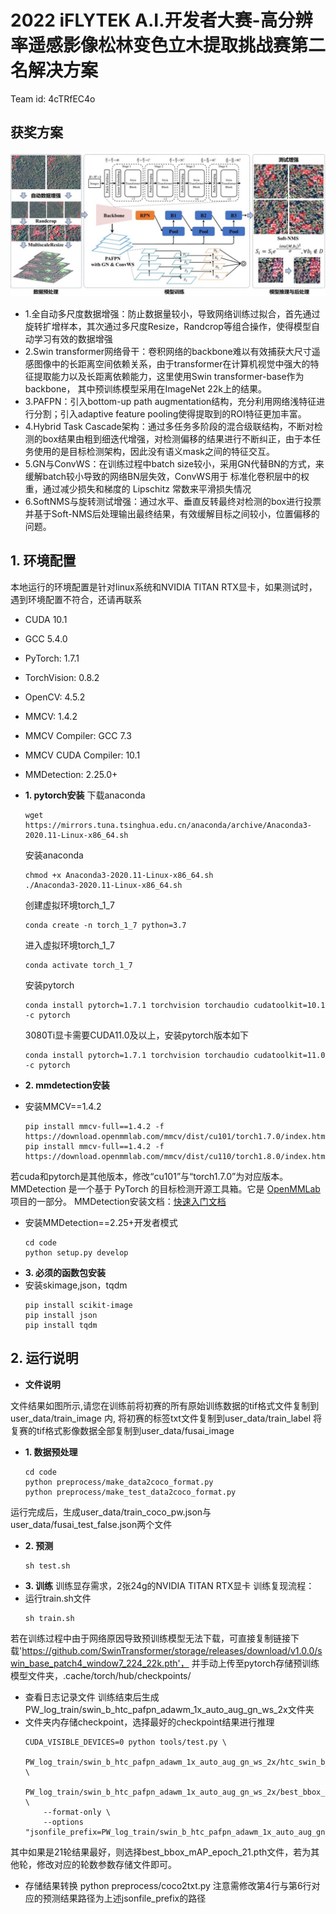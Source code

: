 # 2022 iFLYTEK A.I.开发者大赛-高分辨率遥感影像松林变色立木提取挑战赛第二名解决方案

Team id: 4cTRfEC4o
## 获奖方案

![](framework.jpg)
- 1.全自动多尺度数据增强：防止数据量较小，导致网络训练过拟合，首先通过旋转扩增样本，其次通过多尺度Resize，Randcrop等组合操作，使得模型自动学习有效的数据增强
- 2.Swin transformer网络骨干：卷积网络的backbone难以有效捕获大尺寸遥感图像中的长距离空间依赖关系，由于transformer在计算机视觉中强大的特征提取能力以及长距离依赖能力，这里使用Swin transformer-base作为backbone，
其中预训练模型采用在ImageNet 22k上的结果。
- 3.PAFPN：引入bottom-up path augmentation结构，充分利用网络浅特征进行分割；引入adaptive feature pooling使得提取到的ROI特征更加丰富。
- 4.Hybrid Task Cascade架构：通过多任务多阶段的混合级联结构，不断对检测的box结果由粗到细迭代增强，对检测偏移的结果进行不断纠正，由于本任务使用的是目标检测架构，因此没有语义mask之间的特征交互。
- 5.GN与ConvWS：在训练过程中batch size较小，采用GN代替BN的方式，来缓解batch较小导致的网络BN层失效，ConvWS用于 标准化卷积层中的权重，通过减少损失和梯度的 Lipschitz 常数来平滑损失情况
- 6.SoftNMS与旋转测试增强：通过水平、垂直反转最终对检测的box进行投票并基于Soft-NMS后处理输出最终结果，有效缓解目标之间较小，位置偏移的问题。

## 1. 环境配置

本地运行的环境配置是针对linux系统和NVIDIA TITAN RTX显卡，如果测试时，遇到环境配置不符合，还请再联系
- CUDA 10.1
- GCC 5.4.0
- PyTorch: 1.7.1
- TorchVision: 0.8.2
- OpenCV: 4.5.2
- MMCV: 1.4.2
- MMCV Compiler: GCC 7.3
- MMCV CUDA Compiler: 10.1
- MMDetection: 2.25.0+

- **1. pytorch安装**
  下载anaconda

  ``` shell
  wget https://mirrors.tuna.tsinghua.edu.cn/anaconda/archive/Anaconda3-2020.11-Linux-x86_64.sh
   ```
  安装anaconda

  ``` shell
  chmod +x Anaconda3-2020.11-Linux-x86_64.sh
  ./Anaconda3-2020.11-Linux-x86_64.sh
   ```
  创建虚拟环境torch_1_7

  ``` shell
  conda create -n torch_1_7 python=3.7
   ```
  进入虚拟环境torch_1_7

  ``` shell
  conda activate torch_1_7
   ```
  安装pytorch

  ``` shell
  conda install pytorch=1.7.1 torchvision torchaudio cudatoolkit=10.1 -c pytorch
   ```
  3080Ti显卡需要CUDA11.0及以上，安装pytorch版本如下

  ``` shell
  conda install pytorch=1.7.1 torchvision torchaudio cudatoolkit=11.0 -c pytorch
   ```
- **2. mmdetection安装**

- 安装MMCV==1.4.2

  ``` shell
  pip install mmcv-full==1.4.2 -f https://download.openmmlab.com/mmcv/dist/cu101/torch1.7.0/index.html
  pip install mmcv-full==1.4.2 -f https://download.openmmlab.com/mmcv/dist/cu110/torch1.8.0/index.html
   ```
若cuda和pytorch是其他版本，修改“cu101”与“torch1.7.0”为对应版本。
  MMDetection 是一个基于 PyTorch 的目标检测开源工具箱。它是 [OpenMMLab](https://openmmlab.com/) 项目的一部分。
  MMDetection安装文档：[快速入门文档](docs/get_started.md)

- 安装MMDetection==2.25+开发者模式
  ``` shell
  cd code
  python setup.py develop
   ```
- **3. 必须的函数包安装**
- 安装skimage,json，tqdm
  ``` shell
  pip install scikit-image
  pip install json
  pip install tqdm
   ```
## 2. 运行说明
- **文件说明**

文件结果如图所示,请您在训练前将初赛的所有原始训练数据的tif格式文件复制到 user_data/train_image 内,
将初赛的标签txt文件复制到user_data/train_label
将复赛的tif格式影像数据全部复制到user_data/fusai_image

- **1. 数据预处理**
  ``` shell
  cd code
  python preprocess/make_data2coco_format.py
  python preprocess/make_test_data2coco_format.py
   ```

运行完成后，生成user_data/train_coco_pw.json与user_data/fusai_test_false.json两个文件

- **2. 预测**
  ``` shell
  sh test.sh
   ```
- **3. 训练**
训练显存需求，2张24g的NVIDIA TITAN RTX显卡
训练复现流程：
- 运行train.sh文件
  ``` shell
  sh train.sh
   ```
若在训练过程中由于网络原因导致预训练模型无法下载，可直接复制链接下载'https://github.com/SwinTransformer/storage/releases/download/v1.0.0/swin_base_patch4_window7_224_22k.pth'，
并手动上传至pytorch存储预训练模型文件夹，.cache/torch/hub/checkpoints/
- 查看日志记录文件
训练结束后生成PW_log_train/swin_b_htc_pafpn_adawm_1x_auto_aug_gn_ws_2x文件夹
- 文件夹内存储checkpoint，选择最好的checkpoint结果进行推理
  ``` shell
  CUDA_VISIBLE_DEVICES=0 python tools/test.py \
      PW_log_train/swin_b_htc_pafpn_adawm_1x_auto_aug_gn_ws_2x/htc_swin_b_pafpn_auto_aug_1x_pretrained_gn_ws_2x.py \
      PW_log_train/swin_b_htc_pafpn_adawm_1x_auto_aug_gn_ws_2x/best_bbox_mAP_epoch_21.pth \
      --format-only \
      --options "jsonfile_prefix=PW_log_train/swin_b_htc_pafpn_adawm_1x_auto_aug_gn_ws_2x/infer_epoch21_test_flip_softnms_rpn_rcnn"
   ```
其中如果是21轮结果最好，则选择best_bbox_mAP_epoch_21.pth文件，若为其他轮，修改对应的轮数参数存储文件即可。
- 存储结果转换
python preprocess/coco2txt.py
注意需修改第4行与第6行对应的预测结果路径为上述jsonfile_prefix的路径


